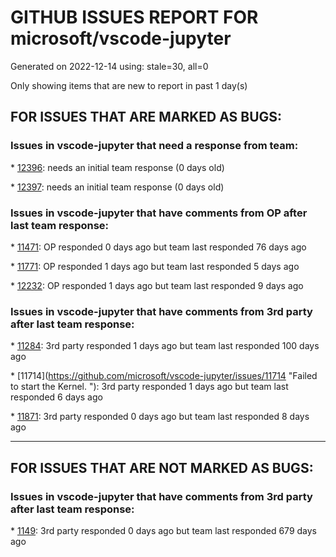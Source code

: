 
# GITHUB ISSUES REPORT FOR microsoft/vscode-jupyter


Generated on 2022-12-14 using: stale=30, all=0


Only showing items that are new to report in past 1 day(s)


## FOR ISSUES THAT ARE MARKED AS BUGS:


### Issues in vscode-jupyter that need a response from team:


\* [12396](https://github.com/microsoft/vscode-jupyter/issues/12396 "Strictly typed pandas DataFrame is not viewable in Data Viewer"): needs an initial team response (0 days old)

\* [12397](https://github.com/microsoft/vscode-jupyter/issues/12397 "Go back (ALT + LEFT) is not working in Jupyter notebook"): needs an initial team response (0 days old)

### Issues in vscode-jupyter that have comments from OP after last team response:


\* [11471](https://github.com/microsoft/vscode-jupyter/issues/11471 "slow zoom-on-scroll for plotly 3D plots"): OP responded 0 days ago but team last responded 76 days ago

\* [11771](https://github.com/microsoft/vscode-jupyter/issues/11771 "VS Code 1.72 crashes when trying to connect to jupyter server"): OP responded 1 days ago but team last responded 5 days ago

\* [12232](https://github.com/microsoft/vscode-jupyter/issues/12232 "Refresh button not updating for deleted kernels"): OP responded 1 days ago but team last responded 9 days ago

### Issues in vscode-jupyter that have comments from 3rd party after last team response:


\* [11284](https://github.com/microsoft/vscode-jupyter/issues/11284 "lost a day of work"): 3rd party responded 1 days ago but team last responded 100 days ago

\* [11714](https://github.com/microsoft/vscode-jupyter/issues/11714 "Failed to start the Kernel. \"): 3rd party responded 1 days ago but team last responded 6 days ago

\* [11871](https://github.com/microsoft/vscode-jupyter/issues/11871 "Pasting text into ipywidgets does not work in VS Code desktop"): 3rd party responded 0 days ago but team last responded 8 days ago

---

## FOR ISSUES THAT ARE NOT MARKED AS BUGS:


### Issues in vscode-jupyter that have comments from 3rd party after last team response:


\* [1149](https://github.com/microsoft/vscode-jupyter/issues/1149 "Dataviewer needs export and copy"): 3rd party responded 0 days ago but team last responded 679 days ago
